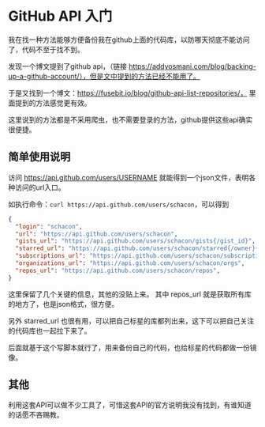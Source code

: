 # GitHub API 入门

我在找一种方法能够方便备份我在github上面的代码库，以防哪天彻底不能访问了，代码不至于找不到。

发现一个博文提到了github api，（链接 https://addyosmani.com/blog/backing-up-a-github-account/），但是文中提到的方法已经不能用了。

于是又找到一个博文：https://fusebit.io/blog/github-api-list-repositories/， 里面提到的方法感觉更有效。

这里说到的方法都是不采用爬虫，也不需要登录的方法，github提供这些api确实很便捷。

## 简单使用说明

访问 https://api.github.com/users/USERNAME 就能得到一个json文件，表明各种访问的url入口。

如执行命令：`curl https://api.github.com/users/schacon`，可以得到
```json
{
  "login": "schacon",
  "url": "https://api.github.com/users/schacon",
  "gists_url": "https://api.github.com/users/schacon/gists{/gist_id}",
  "starred_url": "https://api.github.com/users/schacon/starred{/owner}{/repo}",
  "subscriptions_url": "https://api.github.com/users/schacon/subscriptions",
  "organizations_url": "https://api.github.com/users/schacon/orgs",
  "repos_url": "https://api.github.com/users/schacon/repos",
}
```
这里保留了几个关键的信息，其他的没贴上来。 其中 repos_url 就是获取所有库的地方了，也是json格式，很方便。

另外 starred_url 也很有用，可以把自己标星的库都列出来，这下可以把自己关注的代码库也一起拉下来了。

后面就基于这个写脚本就行了，用来备份自己的代码，也给标星的代码都做一份镜像。

## 其他

利用这套API可以做不少工具了，可惜这套API的官方说明我没有找到，有谁知道的话愿不吝赐教。
